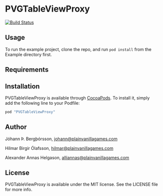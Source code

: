 # PVGTableViewProxy

[![Build Status](https://travis-ci.org/plain-vanilla-games/PVGTableViewProxy.svg)](https://travis-ci.org/plain-vanilla-games/PVGTableViewProxy)

## Usage

To run the example project, clone the repo, and run `pod install` from the Example directory first.

## Requirements

## Installation

PVGTableViewProxy is available through [CocoaPods](http://cocoapods.org). To install
it, simply add the following line to your Podfile:

```ruby
pod "PVGTableViewProxy"
```

## Author

Jóhann Þ. Bergþórsson, johann@plainvanillagames.com

Hilmar Birgir Ólafsson, hilmar@plainvanillagames.com

Alexander Annas Helgason, alliannas@plainvanillagames.com

## License

PVGTableViewProxy is available under the MIT license. See the LICENSE file for more info.
